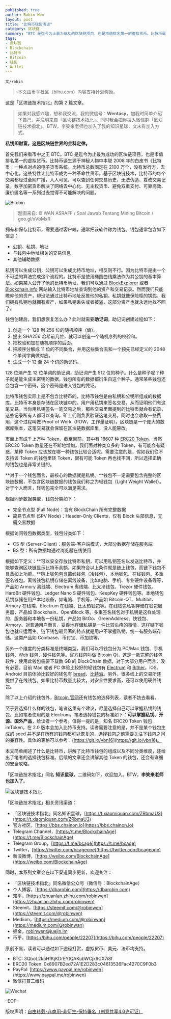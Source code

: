 ```yaml
---
published: true
author: Robin Wen
layout: post
title: "比特币钱包浅谈"
category: 区块链
summary: "BTC 是迄今为止最为成功的区块链项目，也是市值排名第一的虚拟货币。比特币诞生源于神秘人物中本聪 2008 年的白皮书《比特币：一种点对点的电子货币系统。比特币总数固定在 2100 万个，没有发行方，去中心化，这些特性让比特币成为一种革命性货币。基于区块链技术，比特币的每个交易都经过全网广播，人人可见，可以查到任何交易历史，无法伪造、篡改交易记录，数字加密货币解决了网络去中心化、无主权货币、避免双重支付、可靠高效、廉价匿名等一系列过去觉得不可能解决的问题。本文简单阐述了什么是比特币，讲解了比特币钱包的组成以及不同分类维度，还给出了笔者的选择钱包标准。后续的文章还会讲解其他 Token 的钱包，还会有详细的安全攻略。"
tags:
- 区块链
- Blockchain
- 比特币
- Bitcoin
- 钱包
- Wallet
---
```


`文/robin`

> 本文由币乎社区（bihu.com）内容支持计划奖励。

这是「区块链技术指北」的第 2 篇文章。

> 如果对我感兴趣，想和我交流，我的微信号：**Wentasy**，加我时简单介绍下自己，并注明来自「区块链技术指北」。同时我会把你拉入微信群「区块链技术指北」。BTW，李笑来老师也加入了我的知识星球，文末有加入方式。

**私钥即财富，这是区块链世界的金科定律。**

首先我们来看币中之王 BTC。BTC 是迄今为止最为成功的区块链项目，也是市值排名第一的虚拟货币。比特币诞生源于神秘人物中本聪 2008 年的白皮书《比特币：一种点对点的电子货币系统。比特币总数固定在 2100 万个，没有发行方，去中心化，这些特性让比特币成为一种革命性货币。基于区块链技术，比特币的每个交易都经过全网广播，人人可见，可以查到任何交易历史，无法伪造、篡改交易记录，数字加密货币解决了网络去中心化、无主权货币、避免双重支付、可靠高效、廉价匿名等一系列过去觉得不可能解决的问题。

![Bitcoin](https://cdn.dbarobin.com/82BCW5k.jpg)

> 题图来自: © WAN ASRAFF / Soal Jawab Tentang Mining Bitcoin / goo.gl/xVbMxR

拥有和保存比特币，需要通过客户端，通常把该软件称为钱包。钱包通常包含如下信息：

* 公钥、私钥、地址
* 与钱包中地址相关的交易信息
* 其他辅助数据

私钥可以生成公钥，公钥可以生成比特币地址，相反则不行。因为比特币是由一个不可逆的算法完成这个流程的。比特币是使用椭圆曲线乘法作为其公钥的基本算法。如果某人公开了他的比特币地址，我们可以通过 [BlockExplorer](https://blockexplorer.com/) 或者 [Blockchain.info](https://blockchain.info) 网站输入比特币地址查询到他的资产和交易记录。然而我们只能瞻仰他的资产，却没法通过比特币地址反推他的私钥。私钥就像保险柜的钥匙，我们拥有私钥也就拥有资产，如果私钥丢失或者被盗，这部分资产也就永远地找不回了。

钱包创建后，我们想恢复怎么办？此时就需要**助记词**。助记词创建过程如下：

1. 创造一个 128 到 256 位的随机顺序（熵）。
2. 提出 SHA256 哈希前几位，就可以创造一个随机序列的校验和。
3. 把校验和加在随机顺序的后面。
4. 把顺序分解成 11 位的不同集合，并用这些集合去和一个预先已经定义的 2048 个单词字典做对应。
5. 生成一个 12 至 24 个词的助记码。

128 位熵产生 12 位单词的助记词，助记词产生 512 位的种子。什么是种子呢？种子就是能生成主密钥的数据，钱包所有的数据都衍生自这个种子。通常某些钱包还会包含一个密码，这个密码是进入钱包的凭证。

比特币钱包实际上是不包含比特币的，比特币钱包是由私钥和公钥所组成的数据库。比特币本身是存储在区块链中的。用户用私钥来签名交易，从而证明他们有这笔交易。当你用私钥签名一笔交易之后，那些交易里面提到的比特币就会有记录，这些记录所有人都可以查询。矿工们则负责验证这笔交易，同时也会收取一些费用，这个过程叫做 Proof of Work（POW，工作量证明）。区块链是一个庞大的数据库账本，这笔交易就会保留在区块链数据库里，没人能篡改。

市面上有成千上万种 Token，截至目前，其中有 18607 种 [ERC20 Token](https://etherscan.io/tokens)，当然 ERC20 Token 数量还在不断地增加。我们面对种类众多的 Token，有可能会有疑惑，某种 Token 应该放在哪一种钱包比较合适呢。需要注意的是，假如我们往不支持该 Token 的钱包里转 Token，很有可能 Token 再也找不回，所以选择正确的钱包也是非常关键的。

**对于一个钱包而言，最核心的数据就是私钥。**钱包不一定需要包含完整的区块链数据，不包含区块链数据的钱包我们称之为轻钱包（Light Weight Wallet）。对于个人而言，轻钱包完全可以满足需求。

根据同步数据类型，钱包分类如下：

* 完全节点型 (Full Node)：含有 BlockChain 所有完整数据
* 简易节点型 (SPV Node)：Header-Only Clients，仅有 Block 头部信息，无需交易数据

根据访问钱包数据类型，钱包分类如下：

* CS 型 (Server-Client)：服务端-客户端模式，大部分数据存储在服务端
* BS 型：所有数据均通过浏览器在线使用

根据如下定义：**可以安全存放比特币私钥，可以用私钥签名以发送比特币，并能够查询区块链显示比特币余额，如果符合以上条件就是链上钱包，而链下钱包不具备如上功能。**链上钱包包含离线钱包（冷钱包）、本地钱包、在线钱包、多重签名钱包。离线钱包私钥存储在离线设备，比如电脑、手机、专业硬件设备等等，产品如 Armory 离线端、Electrum 离线端、比太冷钱包、Trezor 硬件钱包、HardBit 硬件钱包、Ledger Nano S 硬件钱包、KeepKey 硬件钱包等。本地钱包私钥存储在用户本地设备，如电脑、手机等，产品如 Bitcoin-QT、Multibit、Armory 在线端、Electrum 在线端、比太热钱包等。在线钱包私钥存储在钱包服务器，产品如 Blockchain、OpenBlock 等。多重签名钱包对于私钥是这样处理的，服务器和本地各一份私钥，产品如 BitGo、GreenAddress、快钱包、Armory。对普通用户而言，妥善地存储私钥是一件比较头疼的事情，这样链下钱包也就应运而生。链下钱包最显著的特点就是用户不掌握私钥，统一有服务端存储。这类产品如 Coinbase、币付宝、币加锁等。

另外一个维度的分类标准是终端类型，我们可以将钱包分为 PC/Mac 钱包、手机钱包、Web 钱包、硬件钱包等。官方钱包叫做 Bitcoin Qt，这是一款完整的钱包软件，使用此钱包需要下载数 GB 的 BlockChain 数据，对于大部分用户而言，没有必要。目前 Mac 或者 PC 体验比较好的轻钱包有 [Electrum](https://electrum.org) 和 [Bither](https://bither.net)。iOS、Android 目前体验比较好的钱包有 [bread](http://breadapp.com)、[比特派](http://bitpie.com)。另外，很多线上的交易所还提供了在线钱包。如果比特币数量比较大，对安全性要求高，还可以使用硬件钱包。

除了以上介绍的钱包外，[Bitcoin 官网](https://bitcoin.org/zh_CN/wallets/desktop/mac/)还有钱包的选择列表，读者不妨去看看。

至于要选择什么样的钱包，笔者这里有个建议，尽量选择自己可以掌握私钥的钱包，比如笔者使用的是 Electrum。笔者选择钱包的标准如下：**可以掌握私钥、开源、国外产品**，给读者一个参考。值得一提的是，知名 ERC20 Token 钱包 imToken，在 2.0 版本会加入比特币支持。读者需要注意的是，并不是某个钱包生成的 seed 并不是在所有的钱包都可以恢复的，选择钱包之前需要关注下钱包之间的兼容性。具体的表格可以参考：[https://git.io/vbn16](https://git.io/vbn16)。

本文简单阐述了什么是比特币，讲解了比特币钱包的组成以及不同分类维度，还给出了笔者的选择钱包标准。后续的文章还会讲解其他 Token 的钱包，还会有详细的安全攻略。

「区块链技术指北」同名 **知识星球**，二维码如下，欢迎加入。BTW，**李笑来老师也加入了**。

![区块链技术指北](https://cdn.dbarobin.com/pQxlDqF.jpg)

「区块链技术指北」相关资讯渠道：

* 「区块链技术指北」同名知识星球，[https://t.xiaomiquan.com/ZRbmaU3](https://t.xiaomiquan.com/ZRbmaU3)
* 官方社区，[https://bbs.chainon.io](https://bbs.chainon.io)
* Telegram Channel，[https://t.me/BlockchainAge](https://t.me/BlockchainAge)
* Telegram Group，[https://t.me/bcage](https://t.me/bcage)
* Twitter，[https://twitter.com/bcageone](https://twitter.com/bcageone)
* 新浪微博，[https://weibo.com/BlockchainAge](https://weibo.com/BlockchainAge)

同时，本系列文章会在以下渠道同步更新，欢迎关注：

* 「区块链技术指北」同名微信公众号（微信号：BlockchainAge）
* 个人博客，[https://dbarobin.com](https://dbarobin.com)
* 知乎，[https://zhuanlan.zhihu.com/robinwen](https://zhuanlan.zhihu.com/robinwen)
* Steemit，[https://steemit.com/@robinwen](https://steemit.com/@robinwen)
* Medium，[https://medium.com/@robinwan](https://medium.com/@robinwan)
* 掘金，[robinwen@juejin.im](https://juejin.im/user/5673ccae60b2260ee435f89a/posts)
* 币乎，[https://bihu.com/people/22207](https://bihu.com/people/22207)

原创不易，读者可以通过如下途径打赏，虚拟货币、美元、法币均支持。

* BTC: 3QboL2k5HfKjKDrEYtQAKubWCjx9CX7i8f
* ERC20 Token: 0x8907B2ed72A1E2D283c04613536Fac4270C9F0b3
* PayPal: [https://www.paypal.me/robinwen](https://www.paypal.me/robinwen)
* 微信打赏二维码

![Wechat](https://cdn.dbarobin.com/SzoNl5b.jpg)

–EOF–

版权声明：[自由转载-非商用-非衍生-保持署名（创意共享4.0许可证）](http://creativecommons.org/licenses/by-nc-nd/4.0/deed.zh)
